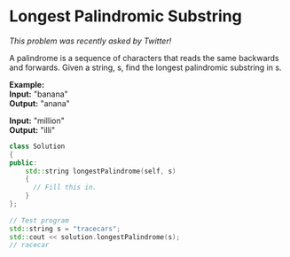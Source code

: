 # Longest Palindromic Substring

<p>
<em>This problem was recently asked by Twitter!</em>

A palindrome is a sequence of characters that reads the same backwards and forwards. Given a string, s, find the longest palindromic substring in s.

**Example:**<br />
**Input:** "banana"<br />
**Output:** "anana"<br />

**Input:** "million"<br />
**Output:** "illi"<br />
</p>

```cpp
class Solution
{
public:
    std::string longestPalindrome(self, s)
    {
      // Fill this in.
    }
};
        
// Test program
std::string s = "tracecars";
std::cout << solution.longestPalindrome(s);
// racecar
```